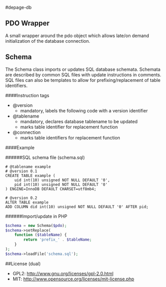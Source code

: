#depage-db

## PDO Wrapper
A small wrapper around the pdo object which allows late/on demand initialization
of the database connection.

## Schema
The Schema class imports or updates SQL database schemata. Schemata are
described by common SQL files with update instructions in comments. SQL files
can also be templates to allow for prefixing/replacement of table identifiers.

####Instruction tags

- @version
    - mandatory, labels the following code with a version identifier
- @tablename
    - mandatory, declares database tablename to be updated
    - marks table identifier for replacement function
- @connection
    - marks table identifiers for replacement function

####Example

######SQL schema file (schema.sql)

```mysql
# @tablename example
# @version 0.1
CREATE TABLE example (
    uid int(10) unsigned NOT NULL DEFAULT '0',
    pid int(10) unsigned NOT NULL DEFAULT '0'
) ENGINE=InnoDB DEFAULT CHARSET=utf8mb4;

# @version 0.2
ALTER TABLE example
ADD COLUMN did int(10) unsigned NOT NULL DEFAULT '0' AFTER pid;
```

######Import/update in PHP
```php
$schema = new Schema($pdo);
$schema->setReplace(
    function ($tableName) {
        return 'prefix_' . $tableName;
    }
);
$schema->loadFile('schema.sql');
```

##License (dual)

- GPL2: <http://www.gnu.org/licenses/gpl-2.0.html>
- MIT: <http://www.opensource.org/licenses/mit-license.php>


